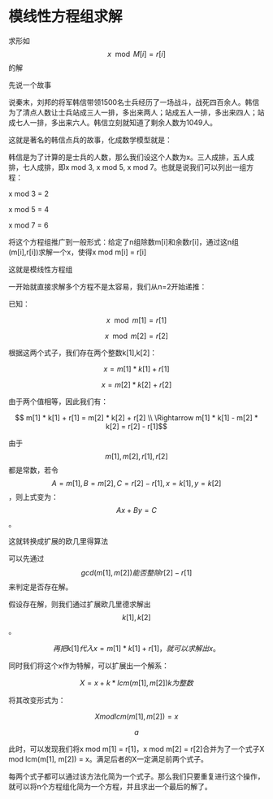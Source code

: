 # 模线性方程组求解

求形如$$x \mod M[i] = r[i] $$的解

先说一个故事

说秦末，刘邦的将军韩信带领1500名士兵经历了一场战斗，战死四百余人。韩信为了清点人数让士兵站成三人一排，多出来两人；站成五人一排，多出来四人；站成七人一排，多出来六人。韩信立刻就知道了剩余人数为1049人。

这就是著名的韩信点兵的故事，化成数学模型就是：

韩信是为了计算的是士兵的人数，那么我们设这个人数为x。三人成排，五人成排，七人成排，即x mod 3, x mod 5, x mod 7。也就是说我们可以列出一组方程：

x mod 3 = 2

x mod 5 = 4

x mod 7 = 6

将这个方程组推广到一般形式：给定了n组除数m\[i\]和余数r\[i\]，通过这n组\(m\[i\],r\[i\]\)求解一个x，使得x mod m\[i\] = r\[i\]

这就是模线性方程组

一开始就直接求解多个方程不是太容易，我们从n=2开始递推：

已知：

$$x \mod m[1] = r[1]$$

$$ x \mod m[2] = r[2]$$

根据这两个式子，我们存在两个整数k\[1\],k\[2\]：

$$x = m[1] * k[1] + r[1]$$

$$ x = m[2] * k[2] + r[2] $$

由于两个值相等，因此我们有：

$$ m[1] * k[1] + r[1] = m[2] * k[2] + r[2] 
 \\ \Rightarrow  m[1] * k[1] - m[2] * k[2] = r[2] - r[1]$$

由于$$m[1],m[2],r[1],r[2]$$都是常数，若令$$A=m[1],B=m[2],C=r[2]-r[1],x=k[1],y=k[2]$$，则上式变为：$$Ax + By = C$$。

这就转换成扩展的欧几里得算法

可以先通过$$gcd(m[1], m[2])能否整除r[2]-r[1]$$来判定是否存在解。

假设存在解，则我们通过扩展欧几里德求解出$$k[1],k[2]$$。

$$再把k[1]代入x = m[1] * k[1] + r[1]，就可以求解出x。$$

同时我们将这个x作为特解，可以扩展出一个解系：

$$X = x + k*lcm(m[1], m[2]) k为整数$$

将其改变形式为：

$$X mod lcm(m[1], m[2]) = x$$

$$a$$

此时，可以发现我们将x mod m\[1\] = r\[1\]，x mod m\[2\] = r\[2\]合并为了一个式子X mod lcm\(m\[1\], m\[2\]\) = x。满足后者的X一定满足前两个式子。

每两个式子都可以通过该方法化简为一个式子。那么我们只要重复进行这个操作，就可以将n个方程组化简为一个方程，并且求出一个最后的解了。

